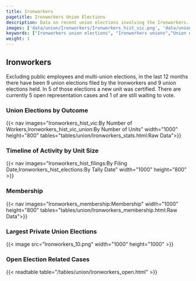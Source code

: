 ```yaml
---
title: Ironworkers
pagetitle: Ironworkers Union Elections
description: Data on recent union elections involving the Ironworkers.
images: ['data/union/Ironworkers/Ironworkers_hist_vic.png', 'data/union/Ironworkers/Ironworkers_hist_size.png', 'data/union/Ironworkers/Ironworkers_10.png']
keywords: ["Ironworkers union elections", "Ironworkers unions","Union elections"]
weight: 1
---
```

##  Ironworkers

Excluding public employees and multi-union elections, in the last 12 months there have been 9 union elections filed by the Ironworkers and 9 union elections held. In 5 of those elections a new unit was certified. There are currently 5 open representation cases and 1 of are still waiting to vote.

### Union Elections by Outcome
{{< nav images="Ironworkers_hist_vic:By Number of Workers,Ironworkers_hist_vic_union:By Number of Units" width="1000" height="800" tables="tables/union/Ironworkers_stats.html:Raw Data">}}

### Timeline of Activity by Unit Size
{{< nav images="Ironworkers_hist_filings:By Filing Date,Ironworkers_hist_elections:By Tally Date" width="1000" height="800" >}}

### Membership
{{< nav images="Ironworkers_membership:Membership" width="1000" height="800" tables="tables/union/Ironworkers_membership.html:Raw Data">}}

### Largest Private Union Elections
{{< image src="Ironworkers_10.png" width="1000" height="1000"  >}}

### Open Election Related Cases
{{< readtable table="/tables/union/Ironworkers_open.html" >}}

